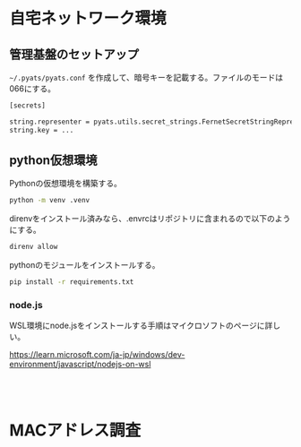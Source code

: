 # 自宅ネットワーク環境


## 管理基盤のセットアップ

`~/.pyats/pyats.conf` を作成して、暗号キーを記載する。ファイルのモードは066にする。

```bash
[secrets]

string.representer = pyats.utils.secret_strings.FernetSecretStringRepresenter
string.key = ...
```

## python仮想環境

Pythonの仮想環境を構築する。

```bash
python -m venv .venv
```

direnvをインストール済みなら、.envrcはリポジトリに含まれるので以下のようにする。

```bash
direnv allow
```

pythonのモジュールをインストールする。

```bash
pip install -r requirements.txt
```

### node.js

WSL環境にnode.jsをインストールする手順はマイクロソフトのページに詳しい。

https://learn.microsoft.com/ja-jp/windows/dev-environment/javascript/nodejs-on-wsl



<br><br>

# MACアドレス調査
